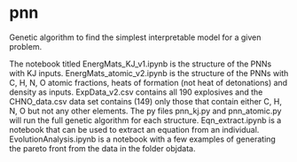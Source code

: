 # pnn
Genetic algorithm to find the simplest interpretable model for a given problem.

The notebook titled EnergMats_KJ_v1.ipynb is the structure of the PNNs with KJ inputs. EnergMats_atomic_v2.ipynb is the structure of the PNNs with C, H, N, O atomic fractions, heats of formation (not heat of detonations) and density as inputs. ExpData_v2.csv contains all 190 explosives and the CHNO_data.csv data set contains (149) only those that contain either C, H, N, O but not any other elements. The py files pnn_kj.py and pnn_atomic.py will run the full genetic algorithm for each structure. Eqn_extract.ipynb is a notebook that can be used to extract an equation from an individual. EvolutionAnalysis.ipynb is a notebook with a few examples of generating the pareto front from the data in the folder objdata.
